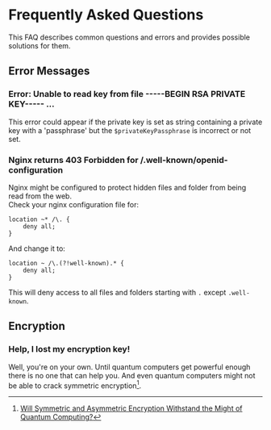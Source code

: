 Frequently Asked Questions
==========================

This FAQ describes common questions and errors and provides possible solutions for them.

Error Messages
--------------

### Error: Unable to read key from file -----BEGIN RSA PRIVATE KEY----- ...  
This error could appear if the private key is set as string containing a private key with 
a 'passphrase' but the `$privateKeyPassphrase` is incorrect or not set.

### Nginx returns 403 Forbidden for /.well-known/openid-configuration
Nginx might be configured to protect hidden files and folder from being read from the web.  
Check your nginx configuration file for:  
```nginxconf
location ~* /\. {
    deny all;
}
```
And change it to:
```nginxconf
location ~ /\.(?!well-known).* {
    deny all;
}
```
This will deny access to all files and folders starting with `.` except `.well-known`.

Encryption
----------

### Help, I lost my encryption key!
Well, you're on your own. Until quantum computers get powerful enough there is no one that can help you.
And even quantum computers might not be able to crack symmetric encryption[^1].

[^1]: [Will Symmetric and Asymmetric Encryption Withstand the Might of Quantum Computing?](
https://www.toolbox.com/it-security/encryption/articles/will-symmetric-and-asymmetric-encryption-withstand-the-might-of-quantum-computing)
